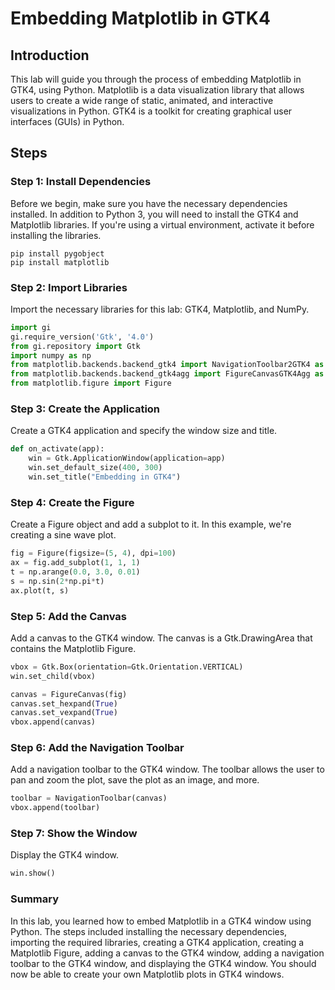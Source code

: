 # Embedding Matplotlib in GTK4

## Introduction

This lab will guide you through the process of embedding Matplotlib in GTK4, using Python. Matplotlib is a data visualization library that allows users to create a wide range of static, animated, and interactive visualizations in Python. GTK4 is a toolkit for creating graphical user interfaces (GUIs) in Python.

## Steps

### Step 1: Install Dependencies

Before we begin, make sure you have the necessary dependencies installed. In addition to Python 3, you will need to install the GTK4 and Matplotlib libraries. If you're using a virtual environment, activate it before installing the libraries.

```
pip install pygobject
pip install matplotlib
```

### Step 2: Import Libraries

Import the necessary libraries for this lab: GTK4, Matplotlib, and NumPy.

```python
import gi
gi.require_version('Gtk', '4.0')
from gi.repository import Gtk
import numpy as np
from matplotlib.backends.backend_gtk4 import NavigationToolbar2GTK4 as NavigationToolbar
from matplotlib.backends.backend_gtk4agg import FigureCanvasGTK4Agg as FigureCanvas
from matplotlib.figure import Figure
```

### Step 3: Create the Application

Create a GTK4 application and specify the window size and title.

```python
def on_activate(app):
    win = Gtk.ApplicationWindow(application=app)
    win.set_default_size(400, 300)
    win.set_title("Embedding in GTK4")
```

### Step 4: Create the Figure

Create a Figure object and add a subplot to it. In this example, we're creating a sine wave plot.

```python
fig = Figure(figsize=(5, 4), dpi=100)
ax = fig.add_subplot(1, 1, 1)
t = np.arange(0.0, 3.0, 0.01)
s = np.sin(2*np.pi*t)
ax.plot(t, s)
```

### Step 5: Add the Canvas

Add a canvas to the GTK4 window. The canvas is a Gtk.DrawingArea that contains the Matplotlib Figure.

```python
vbox = Gtk.Box(orientation=Gtk.Orientation.VERTICAL)
win.set_child(vbox)

canvas = FigureCanvas(fig)
canvas.set_hexpand(True)
canvas.set_vexpand(True)
vbox.append(canvas)
```

### Step 6: Add the Navigation Toolbar

Add a navigation toolbar to the GTK4 window. The toolbar allows the user to pan and zoom the plot, save the plot as an image, and more.

```python
toolbar = NavigationToolbar(canvas)
vbox.append(toolbar)
```

### Step 7: Show the Window

Display the GTK4 window.

```python
win.show()
```

### Summary

In this lab, you learned how to embed Matplotlib in a GTK4 window using Python. The steps included installing the necessary dependencies, importing the required libraries, creating a GTK4 application, creating a Matplotlib Figure, adding a canvas to the GTK4 window, adding a navigation toolbar to the GTK4 window, and displaying the GTK4 window. You should now be able to create your own Matplotlib plots in GTK4 windows.
